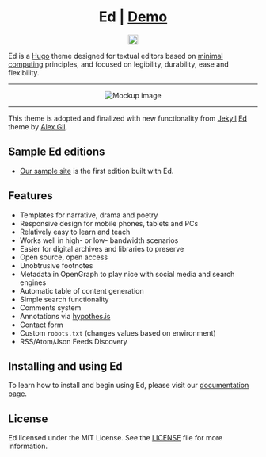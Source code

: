 <h1 align=center>Ed | <a href="https://gohugo-theme-ed.netlify.app/?utm_source=github.com&utm_campaign=docs&utm_medium=smm">Demo</a></h1>
<p align="center">
  <a href="https://api.gitsponsors.com/api/badge/link?p=1kNGsq6Ln1UFxmM+M26Wk2nGXqo1UooGRPVOwzTtSbb7fwE5DHpAoJpWW7QmZKdFtT+GIyAhRvxY3NBeuH2amLpZGsvptECmjAjbGhn9FZ64b7R2Wlrp0WMSR1TtF9oAwlm8aTSp6hh51AcIsLAvYg==">
    <img src="https://api.gitsponsors.com/api/badge/img?id=474356339" height="20">
  </a>
</p>

Ed is a [Hugo](http://gohugo.io) theme designed for textual editors based on
[minimal computing](http://go-dh.github.io/mincomp/) principles, and focused
on legibility, durability, ease and flexibility.

---

<p align="center">
  <img src="https://raw.githubusercontent.com/sergeyklay/gohugo-theme-ed/main/exampleSite/content/documentation/screenshot-home.png" alt="Mockup image" title="Mockup"/>
</p>

---

This theme is adopted and finalized with new functionality from
[Jekyll](https://jekyllrb.com) [Ed](https://github.com/minicomp/ed)
theme by [Alex Gil](https://twitter.com/elotroalex).

## Sample Ed editions

- [Our sample site](https://gohugo-theme-ed.netlify.app/?utm_source=github.com&utm_campaign=docs&utm_medium=smm) is the first edition built with Ed.

## Features

- Templates for narrative, drama and poetry
- Responsive design for mobile phones, tablets and PCs
- Relatively easy to learn and teach
- Works well in high- or low- bandwidth scenarios
- Easier for digital archives and libraries to preserve
- Open source, open access
- Unobtrusive footnotes
- Metadata in OpenGraph to play nice with social media and search engines
- Automatic table of content generation
- Simple search functionality
- Comments system
- Annotations via [hypothes.is](https://hypothes.is/)
- Contact form
- Custom `robots.txt` (changes values based on environment)
- RSS/Atom/Json Feeds Discovery

## Installing and using Ed

To learn how to install and begin using Ed, please visit our
[documentation page](https://gohugo-theme-ed.netlify.app/documentation/?utm_source=github.com&utm_campaign=docs&utm_medium=smm).

## License

Ed licensed under the MIT License. See the [LICENSE](https://raw.githubusercontent.com/sergeyklay/gohugo-theme-ed/main/LICENSE) file for more information.
